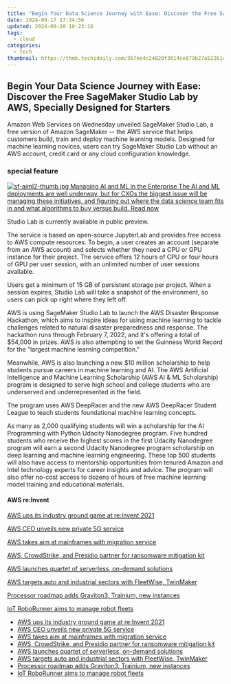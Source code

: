 ```yaml
---
title: "Begin Your Data Science Journey with Ease: Discover the Free SageMaker Studio Lab by AWS, Specially Designed for Starters"
date: 2024-09-17 17:34:56
updated: 2024-09-20 10:23:16
tags:
  - cloud
categories:
  - tech
thumbnail: https://thmb.techidaily.com/367ee4c24820f3014ce079b27a52261c1491c40b5068f8f5a3061146a72cbc3e.png
---
```


## Begin Your Data Science Journey with Ease: Discover the Free SageMaker Studio Lab by AWS, Specially Designed for Starters

Amazon Web Services on Wednesday unveiled SageMaker Studio Lab, a free version of Amazon SageMaker -- the AWS service that helps customers build, train and deploy machine learning models. Designed for machine learning novices, users can try SageMaker Studio Lab without an AWS account, credit card or any cloud configuration knowledge. 

### special feature

[![sf-aiml2-thumb.jpg](https://www.zdnet.com/a/img/resize/8e87b92d34389703558e4bbfba61afa3e05f3221/2019/03/27/6cefbef0-81a0-4c23-b2d1-b8d90d815b3e/sf-aiml2-thumb.jpg?auto=webp&fit=crop&frame=1&height=238.5&width=459) Managing AI and ML in the Enterprise The AI and ML deployments are well underway, but for CXOs the biggest issue will be managing these initiatives, and figuring out where the data science team fits in and what algorithms to buy versus build.  Read now](https://www.zdnet.com/topic/managing-ai-and-ml-in-the-enterprise/)

Studio Lab is currently available in public preview.

The service is based on open-source JupyterLab and provides free access to AWS compute resources. To begin, a user creates an account (separate from an AWS account) and selects whether they need a CPU or GPU instance for their project. The service offers 12 hours of CPU or four hours of GPU per user session, with an unlimited number of user sessions available. 

Users get a minimum of 15 GB of persistent storage per project. When a session expires, Studio Lab will take a snapshot of the environment, so users can pick up right where they left off.

AWS is using SageMaker Studio Lab to launch the AWS Disaster Response Hackathon, which aims to inspire ideas for using machine learning to tackle challenges related to natural disaster preparedness and response. The hackathon runs through February 7, 2022, and it's offering a total of $54,000 in prizes. AWS is also attempting to set the Guinness World Record for the "largest machine learning competition."

Meanwhile, AWS is also launching a new $10 million scholarship to help students pursue careers in machine learning and AI. The AWS Artificial Intelligence and Machine Learning Scholarship (AWS AI & ML Scholarship) program is designed to serve high school and college students who are underserved and underrepresented in the field. 

The program uses AWS DeepRacer and the new AWS DeepRacer Student League to teach students foundational machine learning concepts. 

As many as 2,000 qualifying students will win a scholarship for the AI Programming with Python Udacity Nanodegree program. Five hundred students who receive the highest scores in the first Udacity Nanodegree program will earn a second Udacity Nanodegree program scholarship on deep learning and machine learning engineering. These top 500 students will also have access to mentorship opportunities from tenured Amazon and Intel technology experts for career insights and advice. The program will also offer no-cost access to dozens of hours of free machine learning model training and educational materials.

#### AWS re:Invent

[AWS ups its industry ground game at re:Invent 2021](https://www.zdnet.com/article/aws-ups-its-industry-ground-game-at-reinvent-2021/ "AWS ups its industry ground game at re:Invent 2021")

[AWS CEO unveils new private 5G service](https://www.zdnet.com/article/aws-ceo-announces-private-5g-at-reinvent-2021/ "AWS CEO unveils new private 5G service")

[AWS takes aim at mainframes with migration service](https://www.zdnet.com/article/aws-takes-aim-at-mainframes-with-migration-service/ "AWS takes aim at mainframes with migration service")

[AWS, CrowdStrike, and Presidio partner for ransomware mitigation kit](https://www.zdnet.com/article/amazon-web-services-crowdstrike-and-presidio-partner-for-ransomware-mitigation-kit/ "AWS, CrowdStrike, and Presidio partner for ransomware mitigation kit")

[AWS launches quartet of serverless, on-demand solutions](https://www.zdnet.com/article/aws-goes-all-in-on-serverless-on-demand-solutions-with-quartet-of-launches/ "AWS launches quartet of serverless, on-demand solutions")

[AWS targets auto and industrial sectors with FleetWise, TwinMaker](https://www.zdnet.com/article/aws-targets-auto-and-industrial-sectors-with-fleetwise-twinmaker/ "AWS targets auto and industrial sectors with FleetWise, TwinMaker")

[Processor roadmap adds Graviton3, Trainium, new instances](https://www.zdnet.com/article/aws-fleshes-out-processor-roadmap-with-graviton3-trainium-new-instances/ "Processor roadmap adds Graviton3, Trainium, new instances")

[IoT RoboRunner aims to manage robot fleets](https://www.zdnet.com/article/aws-launches-aws-iot-roborunner-aims-to-manage-robot-fleets/ "IoT RoboRunner aims to manage robot fleets")

* [AWS ups its industry ground game at re:Invent 2021](https://www.zdnet.com/article/aws-ups-its-industry-ground-game-at-reinvent-2021/ "AWS ups its industry ground game at re:Invent 2021")
* [AWS CEO unveils new private 5G service](https://www.zdnet.com/article/aws-ceo-announces-private-5g-at-reinvent-2021/ "AWS CEO unveils new private 5G service")
* [AWS takes aim at mainframes with migration service](https://www.zdnet.com/article/aws-takes-aim-at-mainframes-with-migration-service/ "AWS takes aim at mainframes with migration service")
* [AWS, CrowdStrike, and Presidio partner for ransomware mitigation kit](https://www.zdnet.com/article/amazon-web-services-crowdstrike-and-presidio-partner-for-ransomware-mitigation-kit/ "AWS, CrowdStrike, and Presidio partner for ransomware mitigation kit")
* [AWS launches quartet of serverless, on-demand solutions](https://www.zdnet.com/article/aws-goes-all-in-on-serverless-on-demand-solutions-with-quartet-of-launches/ "AWS launches quartet of serverless, on-demand solutions")
* [AWS targets auto and industrial sectors with FleetWise, TwinMaker](https://www.zdnet.com/article/aws-targets-auto-and-industrial-sectors-with-fleetwise-twinmaker/ "AWS targets auto and industrial sectors with FleetWise, TwinMaker")
* [Processor roadmap adds Graviton3, Trainium, new instances](https://www.zdnet.com/article/aws-fleshes-out-processor-roadmap-with-graviton3-trainium-new-instances/ "Processor roadmap adds Graviton3, Trainium, new instances")
* [IoT RoboRunner aims to manage robot fleets](https://www.zdnet.com/article/aws-launches-aws-iot-roborunner-aims-to-manage-robot-fleets/ "IoT RoboRunner aims to manage robot fleets")

<ins class="adsbygoogle"
     style="display:block"
     data-ad-format="autorelaxed"
     data-ad-client="ca-pub-7571918770474297"
     data-ad-slot="1223367746"></ins>



<ins class="adsbygoogle"
     style="display:block"
     data-ad-client="ca-pub-7571918770474297"
     data-ad-slot="8358498916"
     data-ad-format="auto"
     data-full-width-responsive="true"></ins>
